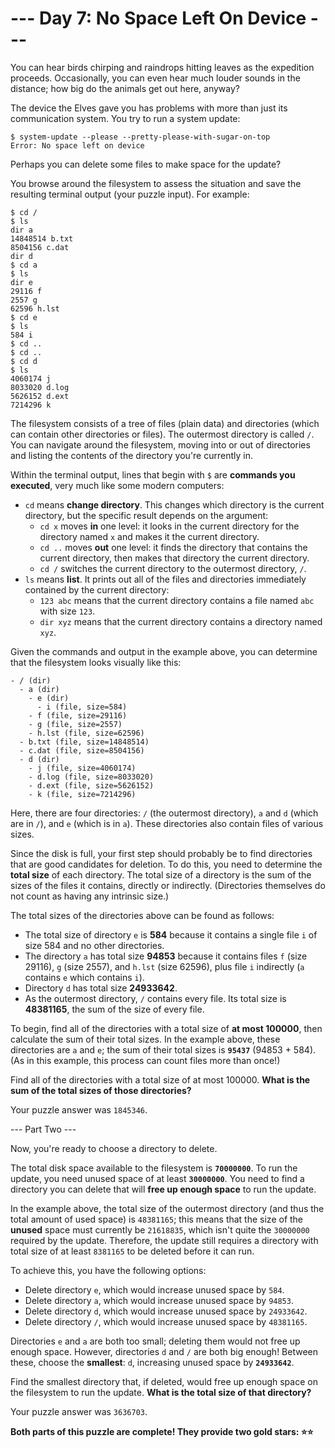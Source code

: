 # --- Day 7: No Space Left On Device ---

You can hear birds chirping and raindrops hitting leaves as the expedition proceeds. Occasionally, you can even hear much louder sounds in the distance; how big do the animals get out here, anyway?

The device the Elves gave you has problems with more than just its communication system. You try to run a system update:

```
$ system-update --please --pretty-please-with-sugar-on-top
Error: No space left on device
```

Perhaps you can delete some files to make space for the update?

You browse around the filesystem to assess the situation and save the resulting terminal output (your puzzle input). For example:

```
$ cd /
$ ls
dir a
14848514 b.txt
8504156 c.dat
dir d
$ cd a
$ ls
dir e
29116 f
2557 g
62596 h.lst
$ cd e
$ ls
584 i
$ cd ..
$ cd ..
$ cd d
$ ls
4060174 j
8033020 d.log
5626152 d.ext
7214296 k
```

The filesystem consists of a tree of files (plain data) and directories (which can contain other directories or files). The outermost directory is called `/`. You can navigate around the filesystem, moving into or out of directories and listing the contents of the directory you're currently in.

Within the terminal output, lines that begin with `$` are **commands you executed**, very much like some modern computers:

- `cd` means **change directory**. This changes which directory is the current directory, but the specific result depends on the argument:
  - `cd x` moves **in** one level: it looks in the current directory for the directory named `x` and makes it the current directory.
  - `cd ..` moves **out** one level: it finds the directory that contains the current directory, then makes that directory the current directory.
  - `cd /` switches the current directory to the outermost directory, `/`.
- `ls` means **list**. It prints out all of the files and directories immediately contained by the current directory:
  - `123 abc` means that the current directory contains a file named `abc` with size `123`.
  - `dir xyz` means that the current directory contains a directory named `xyz`.

Given the commands and output in the example above, you can determine that the filesystem looks visually like this:

```
- / (dir)
  - a (dir)
    - e (dir)
      - i (file, size=584)
    - f (file, size=29116)
    - g (file, size=2557)
    - h.lst (file, size=62596)
  - b.txt (file, size=14848514)
  - c.dat (file, size=8504156)
  - d (dir)
    - j (file, size=4060174)
    - d.log (file, size=8033020)
    - d.ext (file, size=5626152)
    - k (file, size=7214296)
```

Here, there are four directories: `/` (the outermost directory), `a` and `d` (which are in `/`), and `e` (which is in `a`). These directories also contain files of various sizes.

Since the disk is full, your first step should probably be to find directories that are good candidates for deletion. To do this, you need to determine the **total size** of each directory. The total size of a directory is the sum of the sizes of the files it contains, directly or indirectly. (Directories themselves do not count as having any intrinsic size.)

The total sizes of the directories above can be found as follows:

- The total size of directory `e` is **584** because it contains a single file `i` of size 584 and no other directories.
- The directory `a` has total size **94853** because it contains files `f` (size 29116), `g` (size 2557), and `h.lst` (size 62596), plus file `i` indirectly (`a` contains `e` which contains `i`).
- Directory `d` has total size **24933642**.
- As the outermost directory, `/` contains every file. Its total size is **48381165**, the sum of the size of every file.

To begin, find all of the directories with a total size of **at most 100000**, then calculate the sum of their total sizes. In the example above, these directories are `a` and `e`; the sum of their total sizes is **`95437`** (94853 + 584). (As in this example, this process can count files more than once!)

Find all of the directories with a total size of at most 100000. **What is the sum of the total sizes of those directories?**

Your puzzle answer was `1845346`.

--- Part Two ---

Now, you're ready to choose a directory to delete.

The total disk space available to the filesystem is **`70000000`**. To run the update, you need unused space of at least **`30000000`**. You need to find a directory you can delete that will **free up enough space** to run the update.

In the example above, the total size of the outermost directory (and thus the total amount of used space) is `48381165`; this means that the size of the **unused** space must currently be `21618835`, which isn't quite the `30000000` required by the update. Therefore, the update still requires a directory with total size of at least `8381165` to be deleted before it can run.

To achieve this, you have the following options:

- Delete directory `e`, which would increase unused space by `584`.
- Delete directory `a`, which would increase unused space by `94853`.
- Delete directory `d`, which would increase unused space by `24933642`.
- Delete directory `/`, which would increase unused space by `48381165`.

Directories `e` and `a` are both too small; deleting them would not free up enough space. However, directories `d` and `/` are both big enough! Between these, choose the **smallest**: `d`, increasing unused space by **`24933642`**.

Find the smallest directory that, if deleted, would free up enough space on the filesystem to run the update. **What is the total size of that directory?**

Your puzzle answer was `3636703`.

**Both parts of this puzzle are complete! They provide two gold stars: ⭐⭐**
